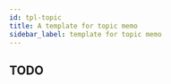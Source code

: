 ```yaml
---
id: tpl-topic
title: A template for topic memo
sidebar_label: template for topic memo
---
```


## TODO